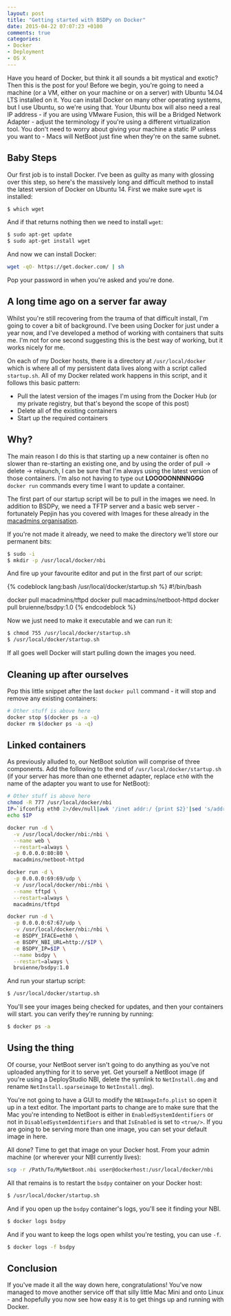```yaml
---
layout: post
title: "Getting started with BSDPy on Docker"
date: 2015-04-22 07:07:23 +0100
comments: true
categories:
- Docker
- Deployment
- OS X
---
```


Have you heard of Docker, but think it all sounds a bit mystical and exotic? Then this is the post for you! Before we begin, you're going to need a machine (or a VM, either on your machine or on a server) with Ubuntu 14.04 LTS installed on it. You can install Docker on many other operating systems, but I use Ubuntu, so we're using that. Your Ubuntu box will also need a real IP address - if you are using VMware Fusion, this will be a Bridged Network Adapter - adjust the terminology if you're using a different virtualization tool. You don't need to worry about giving your machine a static IP unless you want to - Macs will NetBoot just fine when they're on the same subnet. <!-- more -->

## Baby Steps

Our first job is to install Docker. I've been as guilty as many with glossing over this step, so here's the massively long and difficult method to install the latest version of Docker on Ubuntu 14. First we make sure ``wget`` is installed:

``` bash
$ which wget
```

And if that returns nothing then we need to install ``wget``:

``` bash
$ sudo apt-get update
$ sudo apt-get install wget
```

And now we can install Docker:

``` bash
wget -qO- https://get.docker.com/ | sh
```

Pop your password in when you're asked and you're done.

## A long time ago on a server far away

Whilst you're still recovering from the trauma of that difficult install, I'm going to cover a bit of background. I've been using Docker for just under a year now, and I've developed a method of working with containers that suits me. I'm not for one second suggesting this is the best way of working, but it works nicely for me.

On each of my Docker hosts, there is a directory at ``/usr/local/docker`` which is where all of my persistent data lives along with a script called ``startup.sh``. All of my Docker related work happens in this script, and it follows this basic pattern:

* Pull the latest version of the images I'm using from the Docker Hub (or my private registry, but that's beyond the scope of this post)
* Delete all of the existing containers
* Start up the required containers

## Why?

The main reason I do this is that starting up a new container is often no slower than re-starting an existing one, and by using the order of pull -> delete -> relaunch, I can be sure that I'm always using the latest version of those containers. I'm also not having to type out **LOOOOONNNNGGG** ``docker run`` commands every time I want to update a container.

The first part of our startup script will be to pull in the images we need. In addition to BSDPy, we need a TFTP server and a basic web server - fortunately Pepjin has you covered with Images for these already in the [macadmins organisation](https://registry.hub.docker.com/repos/macadmins/).

If you're not made it already, we need to make the directory we'll store our permanent bits:

``` bash
$ sudo -i
$ mkdir -p /usr/local/docker/nbi
```

And fire up your favourite editor and put in the first part of our script:

{% codeblock lang:bash /usr/local/docker/startup.sh %}
#!/bin/bash

docker pull macadmins/tftpd
docker pull macadmins/netboot-httpd
docker pull bruienne/bsdpy:1.0
{% endcodeblock %}

Now we just need to make it executable and we can run it:

``` bash
$ chmod 755 /usr/local/docker/startup.sh
$ /usr/local/docker/startup.sh
```

If all goes well Docker will start pulling down the images you need.

## Cleaning up after ourselves

Pop this little snippet after the last ``docker pull`` command - it will stop and remove any existing containers:

``` bash /usr/local/docker/startup.sh
# Other stuff is above here
docker stop $(docker ps -a -q)
docker rm $(docker ps -a -q)
```

## Linked containers

As previously alluded to, our NetBoot solution will comprise of three components. Add the following to the end of ``/usr/local/docker/startup.sh`` (if your server has more than one ethernet adapter, replace ``eth0`` with the name of the adapter you want to use for NetBoot):

``` bash /usr/local/docker/startup.sh
# Other stuff is above here
chmod -R 777 /usr/local/docker/nbi
IP=`ifconfig eth0 2>/dev/null|awk '/inet addr:/ {print $2}'|sed 's/addr://'`
echo $IP

docker run -d \
  -v /usr/local/docker/nbi:/nbi \
  --name web \
  --restart=always \
  -p 0.0.0.0:80:80 \
  macadmins/netboot-httpd

docker run -d \
  -p 0.0.0.0:69:69/udp \
  -v /usr/local/docker/nbi:/nbi \
  --name tftpd \
  --restart=always \
  macadmins/tftpd

docker run -d \
  -p 0.0.0.0:67:67/udp \
  -v /usr/local/docker/nbi:/nbi \
  -e BSDPY_IFACE=eth0 \
  -e BSDPY_NBI_URL=http://$IP \
  -e BSDPY_IP=$IP \
  --name bsdpy \
  --restart=always \
  bruienne/bsdpy:1.0
```

And run your startup script:

``` bash
$ /usr/local/docker/startup.sh
```

You'll see your images being checked for updates, and then your containers will start. you can verify they're running by running:

``` bash
$ docker ps -a
```

## Using the thing

Of course, your NetBoot server isn't going to do anything as you've not uploaded anything for it to serve yet. Get yourself a NetBoot image (if you're using a DeployStudio NBI, delete the symlink to ``NetInstall.dmg`` and rename ``NetInstall.sparseimage`` to ``NetInstall.dmg``).

You're not going to have a GUI to modify the ``NBImageInfo.plist`` so open it up in a text editor. The important parts to change are to make sure that the Mac you're intending to NetBoot is either in ``EnabledSystemIdentifiers`` or not in ``DisabledSystemIdentifiers`` and that ``IsEnabled`` is set to ``<true/>``. If you are going to be serving more than one image, you can set your default image in here.

All done? Time to get that image on your Docker host. From your admin machine (or wherever your NBI currently lives):

``` bash
scp -r /Path/To/MyNetBoot.nbi user@dockerhost:/usr/local/docker/nbi
```

All that remains is to restart the ``bsdpy`` container on your Docker host:

``` bash
$ /usr/local/docker/startup.sh
```

And if you open up the ``bsdpy`` container's logs, you'll see it finding your NBI.

``` bash
$ docker logs bsdpy
```

And if you want to keep the logs open whilst you're testing, you can use ``-f``.

``` bash
$ docker logs -f bsdpy
```

## Conclusion

If you've made it all the way down here, congratulations! You've now managed to move another service off that silly little Mac Mini and onto Linux - and hopefully you now see how easy it is to get things up and running with Docker.
